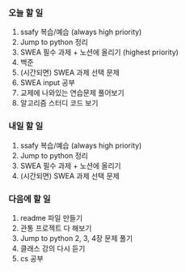 ### 오늘 할 일
1. ssafy 복습/예습 (always high priority)
2. Jump to python 정리
3. SWEA 필수 과제 + 노션에 올리기 (highest priority)
4. 백준
5. (시간되면) SWEA 과제 선택 문제
8. SWEA input 공부
7. 교제에 나와있는 연습문제 풀어보기
8. 알고리즘 스터디 코드 보기

### 내일 할 일
1. ssafy 복습/예습 (always high priority)
2. Jump to python 정리
3. SWEA 필수 과제 + 노션에 올리기
4. (시간되면) SWEA 과제 선택 문제

### 다음에 할 일
1. readme 파일 만들기
1. 관통 프로젝트 다 해보기
3. Jump to python 2, 3, 4장 문제 풀기
4. 클래스 강의 다시 듣기
5. cs 공부